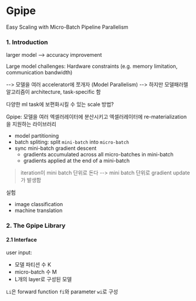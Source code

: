 # Gpipe
Easy Scaling with Micro-Batch Pipeline Parallelism

### 1. Introduction

larger model --> accuracy improvement

Large model challenges: Hardware constraints (e.g. memory limitation, communication bandwidth)

--> 모델을 여러 accelerator에 쪼개자 (Model Parallelism)
--> 하지만 모델패러렐 알고리즘이 architecture, task-specific 함

다양한 ml task에 보편화시킬 수 있는 scale 방법?

Gpipe: 모델을 여러 엑셀러레이터에 분산시키고 엑셀러레이터에 re-materialization을 지원하는 라이브러리

- model partitioning
- batch spliting: split `mini-batch` into `micro-batch`
- sync mini-batch gradient descent
  - gradients accumulated across all micro-batches in mini-batch
  - gradients applied at the end of a mini-batch

> iteration이 mini batch 단위로 돈다 --> mini batch 단위로 gradient update가 발생함

실험
- image classification
- machine translation

### 2. The Gpipe Library

#### 2.1 Interface

user input:
- 모델 파티션 수 K
- micro-batch 수 M
- L개의 layer로 구성된 모델

`Li`은 forward function `fi`와 parameter `wi`로 구성
